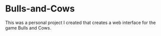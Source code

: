 # Bulls-and-Cows
This was a personal project I created that creates a web interface for the game Bulls and Cows.
